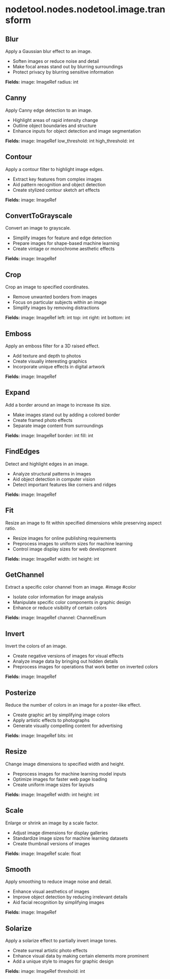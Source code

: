 # nodetool.nodes.nodetool.image.transform

## Blur

Apply a Gaussian blur effect to an image.

- Soften images or reduce noise and detail
- Make focal areas stand out by blurring surroundings
- Protect privacy by blurring sensitive information

**Fields:**
image: ImageRef
radius: int

## Canny

Apply Canny edge detection to an image.

- Highlight areas of rapid intensity change
- Outline object boundaries and structure
- Enhance inputs for object detection and image segmentation

**Fields:**
image: ImageRef
low_threshold: int
high_threshold: int

## Contour

Apply a contour filter to highlight image edges.

- Extract key features from complex images
- Aid pattern recognition and object detection
- Create stylized contour sketch art effects

**Fields:**
image: ImageRef

## ConvertToGrayscale

Convert an image to grayscale.

- Simplify images for feature and edge detection
- Prepare images for shape-based machine learning
- Create vintage or monochrome aesthetic effects

**Fields:**
image: ImageRef

## Crop

Crop an image to specified coordinates.

- Remove unwanted borders from images
- Focus on particular subjects within an image
- Simplify images by removing distractions

**Fields:**
image: ImageRef
left: int
top: int
right: int
bottom: int

## Emboss

Apply an emboss filter for a 3D raised effect.

- Add texture and depth to photos
- Create visually interesting graphics
- Incorporate unique effects in digital artwork

**Fields:**
image: ImageRef

## Expand

Add a border around an image to increase its size.

- Make images stand out by adding a colored border
- Create framed photo effects
- Separate image content from surroundings

**Fields:**
image: ImageRef
border: int
fill: int

## FindEdges

Detect and highlight edges in an image.

- Analyze structural patterns in images
- Aid object detection in computer vision
- Detect important features like corners and ridges

**Fields:**
image: ImageRef

## Fit

Resize an image to fit within specified dimensions while preserving aspect ratio.

- Resize images for online publishing requirements
- Preprocess images to uniform sizes for machine learning
- Control image display sizes for web development

**Fields:**
image: ImageRef
width: int
height: int

## GetChannel

Extract a specific color channel from an image.
#image #color

- Isolate color information for image analysis
- Manipulate specific color components in graphic design
- Enhance or reduce visibility of certain colors

**Fields:**
image: ImageRef
channel: ChannelEnum

## Invert

Invert the colors of an image.

- Create negative versions of images for visual effects
- Analyze image data by bringing out hidden details
- Preprocess images for operations that work better on inverted colors

**Fields:**
image: ImageRef

## Posterize

Reduce the number of colors in an image for a poster-like effect.

- Create graphic art by simplifying image colors
- Apply artistic effects to photographs
- Generate visually compelling content for advertising

**Fields:**
image: ImageRef
bits: int

## Resize

Change image dimensions to specified width and height.

- Preprocess images for machine learning model inputs
- Optimize images for faster web page loading
- Create uniform image sizes for layouts

**Fields:**
image: ImageRef
width: int
height: int

## Scale

Enlarge or shrink an image by a scale factor.

- Adjust image dimensions for display galleries
- Standardize image sizes for machine learning datasets
- Create thumbnail versions of images

**Fields:**
image: ImageRef
scale: float

## Smooth

Apply smoothing to reduce image noise and detail.

- Enhance visual aesthetics of images
- Improve object detection by reducing irrelevant details
- Aid facial recognition by simplifying images

**Fields:**
image: ImageRef

## Solarize

Apply a solarize effect to partially invert image tones.

- Create surreal artistic photo effects
- Enhance visual data by making certain elements more prominent
- Add a unique style to images for graphic design

**Fields:**
image: ImageRef
threshold: int

